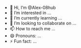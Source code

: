 - 👋 Hi, I’m @Alex-08hub
- 👀 I’m interested in ...
- 🌱 I’m currently learning ...
- 💞️ I’m looking to collaborate on ...
- 📫 How to reach me ...
- 😄 Pronouns: ...
- ⚡ Fun fact: ...

<!---
Alex-08hub/Alex-08hub is a ✨ special ✨ repository because its `README.md` (this file) appears on your GitHub profile.
You can click the Preview link to take a look at your changes.
--->
